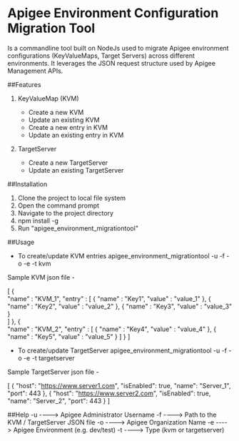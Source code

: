 # Apigee Environment Configuration Migration Tool
Is a commandline tool built on NodeJs used to migrate Apigee environment configurations (KeyValueMaps, Target Servers) across different environments. It leverages the JSON request structure used by Apigee Management APIs. 

##Features
1. KeyValueMap (KVM)
	- Create a new KVM
	- Update an existing KVM
	- Create a new entry in KVM
	- Update an existing entry in KVM

2. TargetServer
	- Create a new TargetServer
	- Update an existing TargetServer

##Installation

1. Clone the project to local file system
2. Open the command prompt
3. Navigate to the project directory
4. npm install -g
5. Run "apigee_environment_migrationtool"

##Usage

- To create/update KVM entries
	apigee_environment_migrationtool -u <username> -f <filePath> -o <org> -e <env> -t kvm

Sample KVM json file - 

[
	{   
	 "name" : "KVM_1",
	 "entry" : [ 
	  {
	   "name" : "Key1",
	   "value" : "value_1"
	  },
	  {
	   "name" : "Key2",
	   "value" : "value_2"
	  },
	  {
	   "name" : "Key3",
	   "value" : "value_3"
	  }  
	 ]
	},
	{   
	 "name" : "KVM_2",
	 "entry" : [ 
	  {
	   "name" : "Key4",
	   "value" : "value_4"
	  },
	  {
	   "name" : "Key5",
	   "value" : "value_5"
	  } 
	 ]
	}
]

- To create/update TargetServer 
	apigee_environment_migrationtool -u <username> -f <filePath> -o <org> -e <env> -t targetserver

Sample TargetServer json file -

[
	{
  		"host": "https://www.server1.com",
  		"isEnabled": true,
  		"name": "Server_1",
  		"port": 443
	},
	{
  		"host": "https://www.server2.com",
  		"isEnabled": true,
  		"name": "Server_2",
  		"port": 443
	}
]

##Help
-u ----> Apigee Administrator Username
-f ----> Path to the KVM / TargetServer JSON file
-o ----> Apigee Organization Name
-e ----> Apigee Environment (e.g. dev/test)
-t ----> Type (kvm or targetserver)